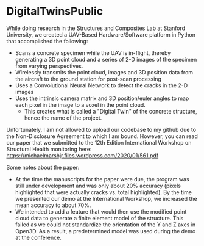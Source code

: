 # DigitalTwinsPublic
While doing research in the Structures and Composites Lab at Stanford University, we created a UAV-Based Hardware/Software platform in Python that accomplished the following:

- Scans a concrete specimen while the UAV is in-flight, thereby generating a 3D point cloud and a series of 2-D images of the specimen from varying perspectives.
- Wirelessly transmits the point cloud, images and 3D position data from the aircraft to the ground station for post-scan processing
- Uses a Convolutional Neural Network to detect the cracks in the 2-D images
- Uses the intrinsic camera matrix and 3D position/euler angles to map each pixel in the image to a voxel in the point cloud.
  - This creates what is called a "Digital Twin" of the concrete structure, hence the name of the project.

Unfortunately, I am not allowed to upload our codebase to my github due to the Non-Disclosure Agreement to which I am bound. However, you can read our paper that we submitted to the 12th Edition International Workshop on Structural Health monitoring here:
https://michaelmarshjr.files.wordpress.com/2020/01/561.pdf

Some notes about the paper:

- At the time the manuscripts for the paper were due, the program was still under development and was only about 20% accuracy (pixels highlighted that were actually cracks vs. total highlighted). By the time we presented our demo at the International Workshop, we increased the mean accuracy to about 70%.
- We intended to add a feature that would then use the modified point cloud data to generate a finite element model of the structure. This failed as we could not standardize the orientation of the Y and Z axes in Open3D. As a result, a predetermined model was used during the demo at the conference. 
